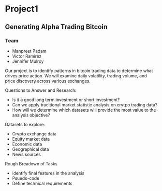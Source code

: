 # Project1

## Generating Alpha Trading Bitcoin 

### Team
- Manpreet Padam
- Victor Ramirez 
- Jennifer Mulroy 

Our project is to identify patterns in bitcoin trading data to determine what drives price action. We will examine daily volatility, trading volume, and price discovery across various exchanges. 
 
 Questions to Answer and Research: 
 - Is it a good long term investment or short investment? 
 - Can we apply traditional market statistic analysis on crytpo trading data? 
 - How will we determine which datasets will provide the most value to the analysis objective? 
 
 Datasets to explore:
 - Crypto exchange data
 - Equity market data 
 - Economic data 
 - Geographical data 
 - News sources 
 
 Rough Breadown of Tasks 
 - Identify final features in the analysis 
 - Psuedo-code 
 - Define technical requirements 
 

